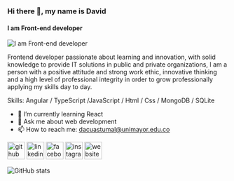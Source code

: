 ### Hi there 👋, my name is David
#### I am Front-end developer
![I am Front-end developer](https://wallpapercave.com/wp/wp9641787.jpg)

Frontend developer passionate about learning and innovation, with solid knowledge to provide IT solutions in public and private organizations, I am a person with a positive attitude and strong work ethic, innovative thinking and a high level of professional integrity in order to grow professionally applying my skills day to day.

Skills: Angular / TypeScript /JavaScript / Html / Css / MongoDB / SQLite

- 🌱 I’m currently learning React 
- 💬 Ask me about web development 
- 📫 How to reach me: dacuastumal@unimayor.edu.co 


[<img src='https://cdn.jsdelivr.net/npm/simple-icons@3.0.1/icons/github.svg' alt='github' height='40'>](https://github.com/Dcuastumal)  [<img src='https://cdn.jsdelivr.net/npm/simple-icons@3.0.1/icons/linkedin.svg' alt='linkedin' height='40'>](https://www.linkedin.com/in/https://www.linkedin.com/in/david-alejandro-cuastumal-bucheli-b0b21b221//)  [<img src='https://cdn.jsdelivr.net/npm/simple-icons@3.0.1/icons/facebook.svg' alt='facebook' height='40'>](https://www.facebook.com/https://www.facebook.com/david.d.1406/)  [<img src='https://cdn.jsdelivr.net/npm/simple-icons@3.0.1/icons/instagram.svg' alt='instagram' height='40'>](https://www.instagram.com/https://www.instagram.com/david_cuastumal/?hl=es/)  [<img src='https://cdn.jsdelivr.net/npm/simple-icons@3.0.1/icons/icloud.svg' alt='website' height='40'>](https://dcuastumal.github.io/Portfolio/)  

![GitHub stats](https://github-readme-stats.vercel.app/api?username=Dcuastumal&show_icons=true)  


